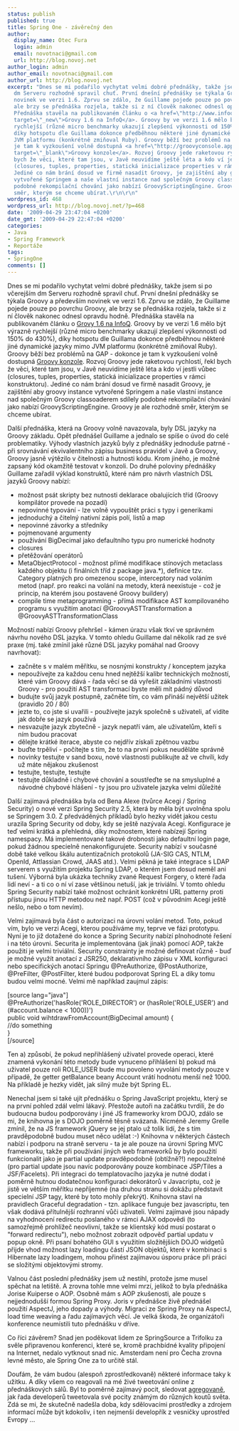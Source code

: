 ```yaml
---
status: publish
published: true
title: Spring One - závěrečný den
author:
  display_name: Otec Fura
  login: admin
  email: novotnaci@gmail.com
  url: http://blog.novoj.net
author_login: admin
author_email: novotnaci@gmail.com
author_url: http://blog.novoj.net
excerpt: "Dnes se mi podařilo vychytat velmi dobré přednášky, takže jsem si po včerejším
  dm Serveru rozhodně spravil chuť. První dnešní přednášky se týkala Groovy a především
  novinek ve verzi 1.6. Zprvu se zdálo, že Guillame pojede pouze po povrchu Groovy,
  ale brzy se přednáška rozjela, takže si z ní člověk nakonec odnesl opravdu hodně.
  Přednáška stavěla na publikovaném článku o <a href=\"http://www.infoq.com/articles/groovy-1-6\"
  target=\"_new\">Grovy 1.6 na InfoQ</a>. Groovy by ve verzi 1.6 mělo být výrazně
  rychlejší (různé micro benchmarky ukazují zlepšení výkonnosti od 150% do 430%),
  díky hotspotu dle Guillama dokonce předběhnou některé jiné dynamické jazyky mimo
  JVM platformu (konkrétně zmiňoval Ruby). Groovy běží bez problémů na GAP - dokonce
  je tam k vyzkoušení volně dostupná <a href=\"http://groovyconsole.appspot.com\"
  target=\"_blank\">Groovy konzole</a>. Rozvoj Groovy jede raketovou rychlostí, řekl
  bych že věci, které tam jsou, v Javě neuvidíme ještě léta a kdo ví jestli vůbec
  (closures, tuples, properties, statická inicializace properties v rámci konstruktoru).
  Jediné co nám brání dosud ve firmě nasadit Groovy, je zajištění aby groovy instance
  vytvořené Springem a naše vlastní instance nad společným Groovy classoaderem sdílely
  podobné rekompilační chování jako nabízí GroovyScriptingEngine. Groovy je ale rozhodně
  směr, kterým se chceme ubírat.\r\n\r\n"
wordpress_id: 468
wordpress_url: http://blog.novoj.net/?p=468
date: '2009-04-29 23:47:04 +0200'
date_gmt: '2009-04-29 22:47:04 +0200'
categories:
- Java
- Spring Framework
- Reportáže
tags:
- SpringOne
comments: []
---
```

<p>Dnes se mi podařilo vychytat velmi dobré přednášky, takže jsem si po včerejším dm Serveru rozhodně spravil chuť. První dnešní přednášky se týkala Groovy a především novinek ve verzi 1.6. Zprvu se zdálo, že Guillame pojede pouze po povrchu Groovy, ale brzy se přednáška rozjela, takže si z ní člověk nakonec odnesl opravdu hodně. Přednáška stavěla na publikovaném článku o <a href="http://www.infoq.com/articles/groovy-1-6" target="_new">Grovy 1.6 na InfoQ</a>. Groovy by ve verzi 1.6 mělo být výrazně rychlejší (různé micro benchmarky ukazují zlepšení výkonnosti od 150% do 430%), díky hotspotu dle Guillama dokonce předběhnou některé jiné dynamické jazyky mimo JVM platformu (konkrétně zmiňoval Ruby). Groovy běží bez problémů na GAP - dokonce je tam k vyzkoušení volně dostupná <a href="http://groovyconsole.appspot.com" target="_blank">Groovy konzole</a>. Rozvoj Groovy jede raketovou rychlostí, řekl bych že věci, které tam jsou, v Javě neuvidíme ještě léta a kdo ví jestli vůbec (closures, tuples, properties, statická inicializace properties v rámci konstruktoru). Jediné co nám brání dosud ve firmě nasadit Groovy, je zajištění aby groovy instance vytvořené Springem a naše vlastní instance nad společným Groovy classoaderem sdílely podobné rekompilační chování jako nabízí GroovyScriptingEngine. Groovy je ale rozhodně směr, kterým se chceme ubírat.</p>
<p><a id="more"></a><a id="more-468"></a></p>
<p>Další přednáška, která na Groovy volně navazovala, byly DSL jazyky na Groovy základu. Opět přednášel Guillame a jednalo se spíše o úvod do celé problematiky. Výhody vlastních jazyků byly z přednášky jednoduše patrné - při srovnávání ekvivalentního zápisu business pravidel v Javě a Groovy, Groovy jasně výtězilo v čitelnosti a hutnosti kódu. Krom jiného, je možné zapsaný kód okamžitě testovat v konzoli. Do druhé poloviny přednášky Guillame zařadil výklad konstruktů, které nám pro návrh vlastních DSL jazyků Groovy nabízí:</p>
<ul>
<li>možnost psát skripty bez nutnosti deklarace obalujících tříd (Groovy kompilátor provede na pozadí)</li>
<li>nepovinné typování - lze volně vypouštět práci s typy i generikami</li>
<li>jednoduchý a čitelný nativní zápis polí, listů a map</li>
<li>nepovinné závorky a středníky</li>
<li>pojmenované argumenty</li>
<li>používání BigDecimal jako defaultního typu pro numerické hodnoty</li>
<li>closures</li>
<li>přetěžování operátorů</li>
<li>MetaObjectProtocol - možnost přímé modifikace stínových metaclass každého objektu (i finálních tříd z package java.*), definice tzv. Category platných pro omezenou scope, interceptory nad voláním metod (např. pro reakci na volání na metody, která neexistuje - což je princip, na kterém jsou postavené Groovy buildery)</li>
<li>compile time metaprogramming - přímá modifikace AST kompilovaného programu s využitím anotací @GroovyASTTransformation a @GroovyASTTransformationClass</li>
</ul>
<p>Možností nabízí Groovy přehršel - kámen úrazu však tkví ve správném návrhu nového DSL jazyka. V tomto ohledu Guillame dal několik rad ze své praxe (mj. také zmínil jaké různé DSL jazyky pomáhal nad Groovy navrhovat):</p>
<ul>
<li>začněte s v malém měřítku, se nosnými konstrukty / konceptem jazyka</li>
<li>nepoužívejte za každou cenu hned nejtěžší kalibr technických možností, které vám Groovy dává - řada věcí se dá vyřešit základními vlastnosti Groovy - pro použití AST transformací byste měli mít pádný důvod</li>
<li>budujte svůj jazyk postupně, začněte tím, co vám přináší největší užitek (pravidlo 20 / 80)</li>
<li>jezte to, co jste si uvařili - používejte jazyk společně s uživateli, ať vidíte jak dobře se jazyk používá</li>
<li>nesvazujte jazyk zbytečně - jazyk nepatří vám, ale uživatelům, kteří s ním budou pracovat</li>
<li>dělejte krátké iterace, abyste co nejdřív získali zpětnou vazbu</li>
<li>buďte trpěliví - počítejte s tím, že to na první pokus neuděláte správně</li>
<li>novinky testujte v sand boxu, nové vlastnosti publikujte až ve chvíli, kdy už máte nějakou zkušenost</li>
<li>testujte, testujte, testujte</li>
<li>testujte důkladně i chybové chování a soustřeďte se na smysluplné a návodné chybové hlášení - ty jsou pro uživatele jazyka velmi důležité</li>
</ul>
<p>Další zajímavá přednáška byla od Bena Alexe (tvůrce Acegi / Spring Security) o nové verzi Spring Security 2.5, která by měla být uvolněna spolu se Springem 3.0. Z předváděných příkladů bylo hezky vidět jakou cestu urazila Spring Security od doby, kdy se ještě nazývala Acegi. Konfigurace je teď velmi krátká a přehledná, díky možnostem, které nabízejí Spring namespacy. Má implementované takové drobnosti jako defaultní login page, pokud žádnou specielně nenakonfigurujete. Security nabízí v současné době také velkou škálu autentizačních protokolů (JA-SIG CAS, NTLM, OpenId, Attlassian Crowd, JAAS atd.). Velmi pěkná je také integrace s LDAP serverem s využitím projektu Spring LDAP, o kterém jsem dosud neměl ani tušení. Výborná byla ukázka techniky zvané Request Forgery, o které řada lidí neví - a ti co o ní ví zase většinou netuší, jak je triviální. V tomto ohledu Spring Security nabízí také možnost ochránit konkrétní URL patterny proti přístupu jinou HTTP metodou než např. POST (což v původním Acegi ještě nešlo, nebo o tom nevím).</p>
<p>Velmi zajímavá byla část o autorizaci na úrovni volání metod. Toto, pokud vím, bylo ve verzi Acegi, kterou používáme my, teprve ve fázi prototypu. Nyní je to již dotažené do konce a Spring Security nabízí plnohodnoté řešení i na této úrovni. Securita je implementována (jak jinak) pomocí AOP, takže použití je velmi triviální. Security constrainty je možné definovat různě - buď je možné využít anotací z JSR250, deklarativního zápisu v XML konfiguraci nebo specifických anotací Springu @PreAuthorize, @PostAuthorize, @PreFilter, @PostFilter, které budou podporovat Spring EL a díky tomu budou velmi mocné. Velmi mě například zaujmul zápis:</p>
<p>[source lang="java"]<br />
@PreAuthorize('hasRole('ROLE_DIRECTOR') or (hasRole('ROLE_USER') and (#account.balance < 1000))')<br />
public void wihtdrawFromAccount(BigDecimal amount) {<br />
   //do something<br />
}<br />
[/source]</p>
<p>Ten a) způsobí, že pokud nepřihlášený uživatel provede operaci, které znamená vykonání této metody bude vynuceno přihlášení b) pokud má uživatel pouze roli ROLE_USER bude mu povoleno vyvolání metody pouze v případě, že getter getBalance beany Account vrátí hodnotu menší než 1000. Na příkladě je hezky vidět, jak silný muže být Spring EL.</p>
<p>Nenechal jsem si také ujít přednášku o Spring JavaScript projektu, který se na první pohled zdál velmi lákavý. Přestože autoři na začátku tvrdili, že do budoucna budou podporovány i jiné JS frameworky krom DOJO, zdálo se mi, že knihovna je s DOJO poměrně těsně svázaná. Nicméně Jeremy Grelle zmínil, že na JS framework jQuery se jej ptalo už tolik lidí, že s tím pravděpodobně budou muset něco udělat :-) Knihovna v některých částech nabízí i podporu na straně serveru - ta je ale pouze na úrovni Spring MVC frameworku, takže při používání jiných web frameworků by bylo použití funkcionalit jako je partial update pravděpodobně (obtížně?!) nepoužitelné (pro partial update jsou navíc podporovány pouze kombinace JSP/Tiles a JSF/Facelets). Při integraci do templatovacího jazyka je nutné dodat i poměrně hutnou dodatečnou konfiguraci dekorátorů v Javacriptu, což je jistě ve větším měřítku nepříjemné (na druhou stranu si dokážu představit specielní JSP tagy, které by toto mohly překrýt). Knihovna staví na pravidlech Graceful degradation - tzn. aplikace funguje bez javascriptu, ten však dodává přítulnější rozhranní vůči uživateli. Velmi zajímavé jsou nápady na vyhodnocení redirectu poslaného v rámci AJAX odpovědi (to samozřejmě prohlížeč neovlivní, takže se klientský kód musí postarat o "forward redirectu"), nebo možnost zobrazit odpověď partial updatu v popup okně. Při psaní bohatého GUI s využitím složitějších DOJO widgetů přijde vhod možnost lazy loadingu částí JSON objektů, které v kombinaci s Hibernate lazy loadingem, mohou přinést zajímavou úsporu práce při práci se složitými objektovými stromy.</p>
<p>Valnou část poslední přednášky jsem už nestihl, protože jsme musel spěchat na letiště. A zrovna tohle mne velmi mrzí, jelikož to byla přednáška Jorise Kuiperse o AOP. Osobně mám s AOP zkušenosti, ale pouze s nejjednodušší formou Spring Proxy. Joris v přednášce živě přednášel použití AspectJ, jeho dopady a výhody. Migraci ze Spring Proxy na AspectJ, load time weaving a řadu zajímavých věcí.  Je velká škoda, že organizátoři konference neumístili tuto přednášku v dříve.</p>
<p>Co říci závěrem? Snad jen poděkovat lidem ze SpringSource a Trifolku za svěle připravenou konferenci, které se, kromě prachbídné kvality připojení na Internet, nedalo vytknout snad nic. Amsterdam není pro Čecha zrovna levné město, ale Spring One za to určitě stál.</p>
<p>Doufám, že vám budou (alespoň zprostředkovaně) některé informace taky k užitku. A díky všem co reagovali na mé živé tweetování online z přednáškových sálů. Byl to poměrně zajímavý pocit, sledovat <a href="http://search.twitter.com/search?q=springone" target="_blank">agregovaně</a>, jak řada developerů tweetovala své pocity známým do různých koutů světa. Zdá se mi, že skutečně nadešla doba, kdy sdělovacími prostředky a zdrojem informací může být kdokoliv, i ten nejmenší developřík z vesničky uprostřed Evropy ...</p>
